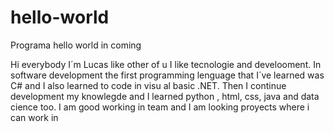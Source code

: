 # hello-world
Programa hello world in coming

Hi  everybody
I´m Lucas like other of u I like tecnologie and develooment.  In software development the first programming lenguage that I´ve learned was C# and I also learned to code in visu al basic .NET.
Then I continue development my knowlegde and I learned python , html, css, java and data cience too.
I am good working in team  and I am looking  proyects where i can work in
